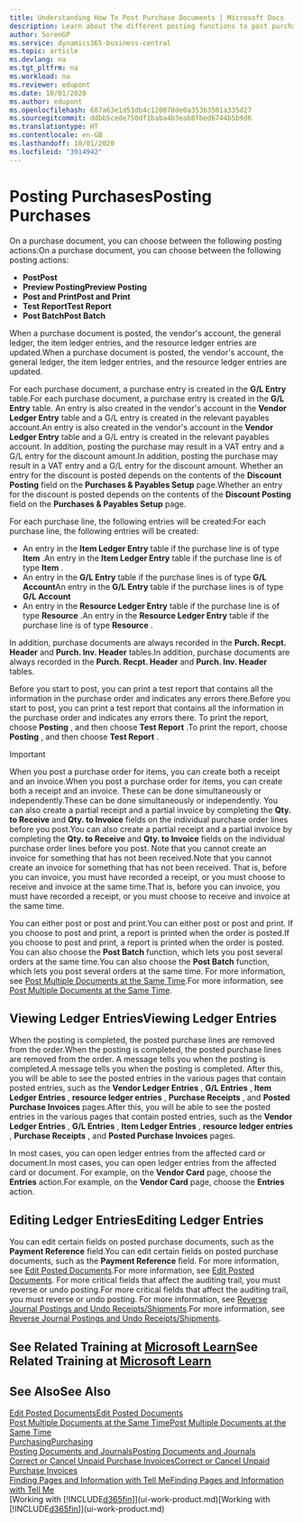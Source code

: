 ```yaml
---
title: Understanding How To Post Purchase Documents | Microsoft Docs
description: Learn about the different posting functions to post purchase documents, and how you can update posted documents.
author: SorenGP
ms.service: dynamics365-business-central
ms.topic: article
ms.devlang: na
ms.tgt_pltfrm: na
ms.workload: na
ms.reviewer: edupont
ms.date: 10/01/2020
ms.author: edupont
ms.openlocfilehash: 687a63e1d53db4c120070de0a353b3501a335d27
ms.sourcegitcommit: ddbb5cede750df1baba4b3eab8fbed6744b5b9d6
ms.translationtype: HT
ms.contentlocale: en-GB
ms.lasthandoff: 10/01/2020
ms.locfileid: "3914942"
---
```

# <a name="posting-purchases"></a><span data-ttu-id="0deda-103">Posting Purchases</span><span class="sxs-lookup"><span data-stu-id="0deda-103">Posting Purchases</span></span>
<span data-ttu-id="0deda-104">On a purchase document, you can choose between the following posting actions:</span><span class="sxs-lookup"><span data-stu-id="0deda-104">On a purchase document, you can choose between the following posting actions:</span></span>

* <span data-ttu-id="0deda-105">**Post**</span><span class="sxs-lookup"><span data-stu-id="0deda-105">**Post**</span></span>
* <span data-ttu-id="0deda-106">**Preview Posting**</span><span class="sxs-lookup"><span data-stu-id="0deda-106">**Preview Posting**</span></span>
* <span data-ttu-id="0deda-107">**Post and Print**</span><span class="sxs-lookup"><span data-stu-id="0deda-107">**Post and Print**</span></span>
* <span data-ttu-id="0deda-108">**Test Report**</span><span class="sxs-lookup"><span data-stu-id="0deda-108">**Test Report**</span></span>
* <span data-ttu-id="0deda-109">**Post Batch**</span><span class="sxs-lookup"><span data-stu-id="0deda-109">**Post Batch**</span></span>

<span data-ttu-id="0deda-110">When a purchase document is posted, the vendor's account, the general ledger, the item ledger entries, and the resource ledger entries  are updated.</span><span class="sxs-lookup"><span data-stu-id="0deda-110">When a purchase document is posted, the vendor's account, the general ledger, the item ledger entries, and the resource ledger entries  are updated.</span></span>

<span data-ttu-id="0deda-111">For each purchase document, a purchase entry is created in the **G/L Entry** table.</span><span class="sxs-lookup"><span data-stu-id="0deda-111">For each purchase document, a purchase entry is created in the **G/L Entry** table.</span></span> <span data-ttu-id="0deda-112">An entry is also created in the vendor's account in the **Vendor Ledger Entry** table and a G/L entry is created in the relevant payables account.</span><span class="sxs-lookup"><span data-stu-id="0deda-112">An entry is also created in the vendor's account in the **Vendor Ledger Entry** table and a G/L entry is created in the relevant payables account.</span></span> <span data-ttu-id="0deda-113">In addition, posting the purchase may result in a VAT entry and a G/L entry for the discount amount.</span><span class="sxs-lookup"><span data-stu-id="0deda-113">In addition, posting the purchase may result in a VAT entry and a G/L entry for the discount amount.</span></span> <span data-ttu-id="0deda-114">Whether an entry for the discount is posted depends on the contents of the **Discount Posting** field on the **Purchases & Payables Setup** page.</span><span class="sxs-lookup"><span data-stu-id="0deda-114">Whether an entry for the discount is posted depends on the contents of the **Discount Posting** field on the **Purchases & Payables Setup** page.</span></span>

<span data-ttu-id="0deda-115">For each purchase line, the following entries will be created:</span><span class="sxs-lookup"><span data-stu-id="0deda-115">For each purchase line, the following entries will be created:</span></span>
- <span data-ttu-id="0deda-116">An entry in the **Item Ledger Entry** table if the purchase line is of type **Item** .</span><span class="sxs-lookup"><span data-stu-id="0deda-116">An entry in the **Item Ledger Entry** table if the purchase line is of type **Item** .</span></span>
- <span data-ttu-id="0deda-117">An entry in the **G/L Entry** table if the purchase lines is of type **G/L Account**</span><span class="sxs-lookup"><span data-stu-id="0deda-117">An entry in the **G/L Entry** table if the purchase lines is of type **G/L Account**</span></span>
- <span data-ttu-id="0deda-118">An entry in the **Resource Ledger Entry** table if the purchase line is of type **Resource** .</span><span class="sxs-lookup"><span data-stu-id="0deda-118">An entry in the **Resource Ledger Entry** table if the purchase line is of type **Resource** .</span></span>

<span data-ttu-id="0deda-119">In addition, purchase documents are always recorded in the **Purch. Recpt. Header** and **Purch. Inv. Header** tables.</span><span class="sxs-lookup"><span data-stu-id="0deda-119">In addition, purchase documents are always recorded in the **Purch. Recpt. Header** and **Purch. Inv. Header** tables.</span></span>

<span data-ttu-id="0deda-120">Before you start to post, you can print a test report that contains all the information in the purchase order and indicates any errors there.</span><span class="sxs-lookup"><span data-stu-id="0deda-120">Before you start to post, you can print a test report that contains all the information in the purchase order and indicates any errors there.</span></span> <span data-ttu-id="0deda-121">To print the report, choose **Posting** , and then choose **Test Report** .</span><span class="sxs-lookup"><span data-stu-id="0deda-121">To print the report, choose **Posting** , and then choose **Test Report** .</span></span>

> [!IMPORTANT]  
>   <span data-ttu-id="0deda-122">When you post a purchase order for items, you can create both a receipt and an invoice.</span><span class="sxs-lookup"><span data-stu-id="0deda-122">When you post a purchase order for items, you can create both a receipt and an invoice.</span></span> <span data-ttu-id="0deda-123">These can be done simultaneously or independently.</span><span class="sxs-lookup"><span data-stu-id="0deda-123">These can be done simultaneously or independently.</span></span> <span data-ttu-id="0deda-124">You can also create a partial receipt and a partial invoice by completing the **Qty. to Receive** and **Qty. to Invoice** fields on the individual purchase order lines before you post.</span><span class="sxs-lookup"><span data-stu-id="0deda-124">You can also create a partial receipt and a partial invoice by completing the **Qty. to Receive** and **Qty. to Invoice** fields on the individual purchase order lines before you post.</span></span> <span data-ttu-id="0deda-125">Note that you cannot create an invoice for something that has not been received.</span><span class="sxs-lookup"><span data-stu-id="0deda-125">Note that you cannot create an invoice for something that has not been received.</span></span> <span data-ttu-id="0deda-126">That is, before you can invoice, you must have recorded a receipt, or you must choose to receive and invoice at the same time.</span><span class="sxs-lookup"><span data-stu-id="0deda-126">That is, before you can invoice, you must have recorded a receipt, or you must choose to receive and invoice at the same time.</span></span>

<span data-ttu-id="0deda-127">You can either post or post and print.</span><span class="sxs-lookup"><span data-stu-id="0deda-127">You can either post or post and print.</span></span> <span data-ttu-id="0deda-128">If you choose to post and print, a report is printed when the order is posted.</span><span class="sxs-lookup"><span data-stu-id="0deda-128">If you choose to post and print, a report is printed when the order is posted.</span></span> <span data-ttu-id="0deda-129">You can also choose the **Post Batch** function, which lets you post several orders at the same time.</span><span class="sxs-lookup"><span data-stu-id="0deda-129">You can also choose the **Post Batch** function, which lets you post several orders at the same time.</span></span> <span data-ttu-id="0deda-130">For more information, see [Post Multiple Documents at the Same Time](ui-batch-posting.md).</span><span class="sxs-lookup"><span data-stu-id="0deda-130">For more information, see [Post Multiple Documents at the Same Time](ui-batch-posting.md).</span></span>

## <a name="viewing-ledger-entries"></a><span data-ttu-id="0deda-131">Viewing Ledger Entries</span><span class="sxs-lookup"><span data-stu-id="0deda-131">Viewing Ledger Entries</span></span>
<span data-ttu-id="0deda-132">When the posting is completed, the posted purchase lines are removed from the order.</span><span class="sxs-lookup"><span data-stu-id="0deda-132">When the posting is completed, the posted purchase lines are removed from the order.</span></span> <span data-ttu-id="0deda-133">A message tells you when the posting is completed.</span><span class="sxs-lookup"><span data-stu-id="0deda-133">A message tells you when the posting is completed.</span></span> <span data-ttu-id="0deda-134">After this, you will be able to see the posted entries in the various pages that contain posted entries, such as the **Vendor Ledger Entries** , **G/L Entries** , **Item Ledger Entries** , **resource ledger entries** , **Purchase Receipts** , and **Posted Purchase Invoices** pages.</span><span class="sxs-lookup"><span data-stu-id="0deda-134">After this, you will be able to see the posted entries in the various pages that contain posted entries, such as the **Vendor Ledger Entries** , **G/L Entries** , **Item Ledger Entries** , **resource ledger entries** , **Purchase Receipts** , and **Posted Purchase Invoices** pages.</span></span>

<span data-ttu-id="0deda-135">In most cases, you can open ledger entries from the affected card or document.</span><span class="sxs-lookup"><span data-stu-id="0deda-135">In most cases, you can open ledger entries from the affected card or document.</span></span> <span data-ttu-id="0deda-136">For example, on the **Vendor Card** page, choose the **Entries** action.</span><span class="sxs-lookup"><span data-stu-id="0deda-136">For example, on the **Vendor Card** page, choose the **Entries** action.</span></span>

## <a name="editing-ledger-entries"></a><span data-ttu-id="0deda-137">Editing Ledger Entries</span><span class="sxs-lookup"><span data-stu-id="0deda-137">Editing Ledger Entries</span></span>
<span data-ttu-id="0deda-138">You can edit certain fields on posted purchase documents, such as the **Payment Reference** field.</span><span class="sxs-lookup"><span data-stu-id="0deda-138">You can edit certain fields on posted purchase documents, such as the **Payment Reference** field.</span></span> <span data-ttu-id="0deda-139">For more information, see [Edit Posted Documents](across-edit-posted-document.md).</span><span class="sxs-lookup"><span data-stu-id="0deda-139">For more information, see [Edit Posted Documents](across-edit-posted-document.md).</span></span> <span data-ttu-id="0deda-140">For more critical fields that affect the auditing trail, you must reverse or undo posting.</span><span class="sxs-lookup"><span data-stu-id="0deda-140">For more critical fields that affect the auditing trail, you must reverse or undo posting.</span></span> <span data-ttu-id="0deda-141">For more information, see [Reverse Journal Postings and Undo Receipts/Shipments](finance-how-reverse-journal-posting.md).</span><span class="sxs-lookup"><span data-stu-id="0deda-141">For more information, see [Reverse Journal Postings and Undo Receipts/Shipments](finance-how-reverse-journal-posting.md).</span></span>

## <a name="see-related-training-at-microsoft-learn"></a><span data-ttu-id="0deda-142">See Related Training at [Microsoft Learn](/learn/modules/receive-invoice-dynamics-d365-business-central/index)</span><span class="sxs-lookup"><span data-stu-id="0deda-142">See Related Training at [Microsoft Learn](/learn/modules/receive-invoice-dynamics-d365-business-central/index)</span></span>

## <a name="see-also"></a><span data-ttu-id="0deda-143">See Also</span><span class="sxs-lookup"><span data-stu-id="0deda-143">See Also</span></span>
[<span data-ttu-id="0deda-144">Edit Posted Documents</span><span class="sxs-lookup"><span data-stu-id="0deda-144">Edit Posted Documents</span></span>](across-edit-posted-document.md)  
[<span data-ttu-id="0deda-145">Post Multiple Documents at the Same Time</span><span class="sxs-lookup"><span data-stu-id="0deda-145">Post Multiple Documents at the Same Time</span></span>](ui-batch-posting.md)  
[<span data-ttu-id="0deda-146">Purchasing</span><span class="sxs-lookup"><span data-stu-id="0deda-146">Purchasing</span></span>](purchasing-manage-purchasing.md)  
[<span data-ttu-id="0deda-147">Posting Documents and Journals</span><span class="sxs-lookup"><span data-stu-id="0deda-147">Posting Documents and Journals</span></span>](ui-post-documents-journals.md)  
[<span data-ttu-id="0deda-148">Correct or Cancel Unpaid Purchase Invoices</span><span class="sxs-lookup"><span data-stu-id="0deda-148">Correct or Cancel Unpaid Purchase Invoices</span></span>](purchasing-how-correct-cancel-unpaid-purchase-invoices.md)  
[<span data-ttu-id="0deda-149">Finding Pages and Information with Tell Me</span><span class="sxs-lookup"><span data-stu-id="0deda-149">Finding Pages and Information with Tell Me</span></span>](ui-search.md)  
<span data-ttu-id="0deda-150">[Working with [!INCLUDE[d365fin](includes/d365fin_md.md)]](ui-work-product.md)</span><span class="sxs-lookup"><span data-stu-id="0deda-150">[Working with [!INCLUDE[d365fin](includes/d365fin_md.md)]](ui-work-product.md)</span></span>
